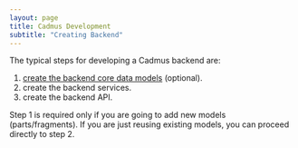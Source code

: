 ```yaml
---
layout: page
title: Cadmus Development
subtitle: "Creating Backend"
---
```


The typical steps for developing a Cadmus backend are:

1. [create the backend core data models](backend-core.md) (optional).
2. create the backend services.
3. create the backend API.

Step 1 is required only if you are going to add new models (parts/fragments). If you are just reusing existing models, you can proceed directly to step 2.
